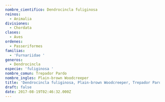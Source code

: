 ```yaml
---
nombre_cientifico: Dendrocincla fuliginosa
reinos:
  - Animalia
divisiones:
  - Chordata
clases:
  - Aves
ordenes:
  - Passeriformes
familias:
  - 'Furnariidae '
generos:
  - Dendrocincla
especie: 'fuliginosa '
nombre_comun: Trepador Pardo
nombre_ingles: Plain-brown Woodcreeper
title: 'Dendrocincla fuliginosa, Plain-brown Woodcreeper, Trepador Pardo'
draft: false
date: 2017-08-19T02:46:32.000Z
---
```


